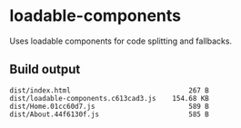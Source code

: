 # loadable-components

Uses loadable components for code splitting and fallbacks.

## Build output

```
dist/index.html                             267 B
dist/loadable-components.c613cad3.js    154.68 KB
dist/Home.01cc60d7.js                       589 B
dist/About.44f6130f.js                      585 B
```
